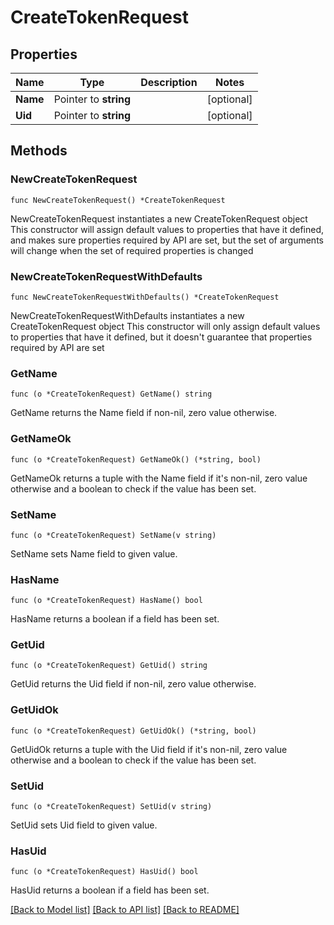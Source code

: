 # CreateTokenRequest

## Properties

Name | Type | Description | Notes
------------ | ------------- | ------------- | -------------
**Name** | Pointer to **string** |  | [optional] 
**Uid** | Pointer to **string** |  | [optional] 

## Methods

### NewCreateTokenRequest

`func NewCreateTokenRequest() *CreateTokenRequest`

NewCreateTokenRequest instantiates a new CreateTokenRequest object
This constructor will assign default values to properties that have it defined,
and makes sure properties required by API are set, but the set of arguments
will change when the set of required properties is changed

### NewCreateTokenRequestWithDefaults

`func NewCreateTokenRequestWithDefaults() *CreateTokenRequest`

NewCreateTokenRequestWithDefaults instantiates a new CreateTokenRequest object
This constructor will only assign default values to properties that have it defined,
but it doesn't guarantee that properties required by API are set

### GetName

`func (o *CreateTokenRequest) GetName() string`

GetName returns the Name field if non-nil, zero value otherwise.

### GetNameOk

`func (o *CreateTokenRequest) GetNameOk() (*string, bool)`

GetNameOk returns a tuple with the Name field if it's non-nil, zero value otherwise
and a boolean to check if the value has been set.

### SetName

`func (o *CreateTokenRequest) SetName(v string)`

SetName sets Name field to given value.

### HasName

`func (o *CreateTokenRequest) HasName() bool`

HasName returns a boolean if a field has been set.

### GetUid

`func (o *CreateTokenRequest) GetUid() string`

GetUid returns the Uid field if non-nil, zero value otherwise.

### GetUidOk

`func (o *CreateTokenRequest) GetUidOk() (*string, bool)`

GetUidOk returns a tuple with the Uid field if it's non-nil, zero value otherwise
and a boolean to check if the value has been set.

### SetUid

`func (o *CreateTokenRequest) SetUid(v string)`

SetUid sets Uid field to given value.

### HasUid

`func (o *CreateTokenRequest) HasUid() bool`

HasUid returns a boolean if a field has been set.


[[Back to Model list]](../README.md#documentation-for-models) [[Back to API list]](../README.md#documentation-for-api-endpoints) [[Back to README]](../README.md)


